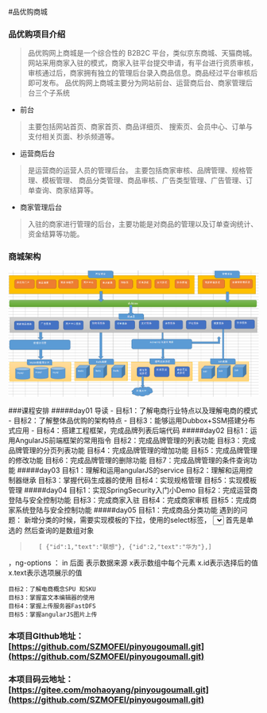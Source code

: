 #品优购商城


### 品优购项目介绍
>   品优购网上商城是一个综合性的 B2B2C 平台，类似京东商城、天猫商城。
>   网站采用商家入驻的模式，商家入驻平台提交申请，有平台进行资质审核，
>   审核通过后，商家拥有独立的管理后台录入商品信息。商品经过平台审核后即可发布。
>    品优购网上商城主要分为网站前台、运营商后台、商家管理后台三个子系统
-   前台
>   主要包括网站首页、商家首页、商品详细页、
>   搜索页、会员中心、订单与支付相关页面、秒杀频道等。
-   运营商后台
>   是运营商的运营人员的管理后台。 主要包括商家审核、品牌管理、规格管理、模板管理、
>   商品分类管理、商品审核、广告类型管理、广告管理、订单查询、商家结算等。
-   商家管理后台
>   入驻的商家进行管理的后台，主要功能是对商品的管理以及订单查询统计、资金结算等功能。

### 商城架构
![系统架构](\pig\品优购系统架构.png)


###课程安排
#####day01
    导读
    -   目标1：了解电商行业特点以及理解电商的模式
    -   目标2：了解整体品优购的架构特点
    -   目标3：能够运用Dubbox+SSM搭建分布式应用
    -   目标4：搭建工程框架，完成品牌列表后端代码
#####day02
    目标1：运用AngularJS前端框架的常用指令
    目标2：完成品牌管理的列表功能
    目标3：完成品牌管理的分页列表功能
    目标4：完成品牌管理的增加功能
    目标5：完成品牌管理的修改功能
    目标6：完成品牌管理的删除功能
    目标7：完成品牌管理的条件查询功能
#####day03
    目标1：理解和运用angularJS的service
    目标2：理解和运用控制器继承
    目标3：掌握代码生成器的使用
    目标4：实现规格管理
    目标5：实现模板管理
#####day04
    目标1：实现SpringSecurity入门小Demo
    目标2：完成运营商登陆与安全控制功能
    目标3：完成商家入驻
    目标4：完成商家审核
    目标5：完成商家系统登陆与安全控制功能
#####day05
    目标1：完成商品分类功能
遇到的问题：
新增分类的时候，需要实现模板的下拉，使用的select标签，
<select  ng-model="entity.typeId" ng-options="x.id as x.text for x in typeTemplateList">
</select>  首先是单选的  然后查询的是数组对象
>        [ {"id":1,"text":"联想"}, {"id":2,"text":"华为"},]
，ng-options ：  in 后面 表示数据来源 x表示数组中每个元素 x.id表示选择后的值 x.text表示选项展示的值  
      
    目标2：了解电商概念SPU 和SKU
    目标3：掌握富文本编辑器的使用
    目标4：掌握上传服务器FastDFS 
    目标5：掌握angularJS图片上传
### 本项目GIthub地址：[https://github.com/SZMOFEI/pinyougoumall.git](https://github.com/SZMOFEI/pinyougoumall.git)
### 本项目码云地址：[https://gitee.com/mohaoyang/pinyougoumall.git](https://github.com/SZMOFEI/pinyougoumall.git)